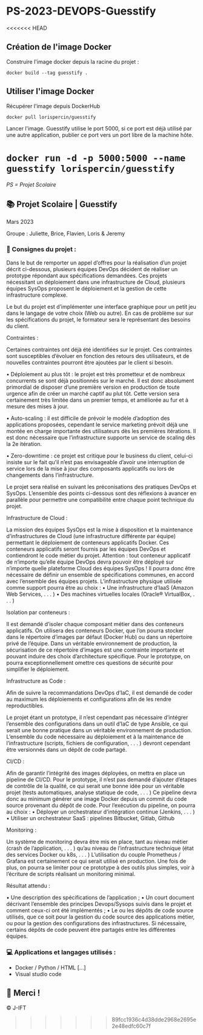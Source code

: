 # PS-2023-DEVOPS-Guesstify

<<<<<<< HEAD
## Création de l'image Docker

Construire l'image docker depuis la racine du projet :

`docker build --tag guesstify .`

## Utiliser l'image Docker

Récupérer l'image depuis DockerHub

`docker pull lorispercin/guesstify`

Lancer l'image. Guesstify utilise le port 5000, si ce port est déjà utilisé par une autre application, publier ce port vers un port libre de la machine hôte.

`docker run -d -p 5000:5000 --name guesstify lorispercin/guesstify`
=======
*PS = Projet Scolaire*

## 📚 Projet Scolaire | Guesstify

Mars 2023

Groupe : Juliette, Brice, Flavien, Loris & Jeremy

### 📌 Consignes du projet :

Dans le but de remporter un appel d’offres pour la réalisation d’un projet décrit ci-dessous, plusieurs équipes DevOps décident de réaliser un prototype répondant aux spécifications demandées. Ces projets nécessitant un déploiement dans une infrastructure de Cloud, plusieurs équipes SysOps proposent le déploiement et la gestion de cette infrastructure complexe.

Le but du projet est d’implémenter une interface graphique pour un petit jeu dans le langage de votre choix (Web ou autre). En cas de problème sur sur les spécifications du projet, le formateur sera le représentant des besoins du client.

Contraintes :


Certaines contraintes ont déjà été identifiées sur le projet. Ces contraintes sont susceptibles d’évoluer en fonction des retours des utilisateurs, et de nouvelles contraintes pourront être ajoutées par le client si besoin.

• Déploiement au plus tôt : le projet est très prometteur et de nombreux concurrents se sont déjà positionnés sur le marché. Il est donc absolument primordial de disposer d’une première version en production de toute urgence afin de créer un marché captif au plut tôt. Cette version sera certainement très limitée dans un premier temps, et améliorée au fur et à mesure des mises à jour.

• Auto-scaling : il est difficile de prévoir le modèle d’adoption des applications proposées, cependant le service marketing prévoit déjà une montée en charge importante des utilisateurs dès les premières itérations. Il est donc nécessaire que l’infrastructure supporte un service de scaling dès la 2e itération.

• Zero-downtime : ce projet est critique pour le business du client, celui-ci insiste sur le fait qu’il n’est pas envisageable d’avoir une interruption de service lors de la mise à jour des composants applicatifs ou lors de changements dans l’infrastructure.

Le projet sera réalisé en suivant les préconisations des pratiques DevOps et SysOps. L’ensemble des points ci-dessous sont des réflexions à avancer en parallèle pour permettre une compatibilité entre chaque point technique du projet.

Infrastructure de Cloud : 

La mission des équipes SysOps est la mise à disposition et la maintenance d’infrastructures de Cloud (une infrastructure différente par équipe) permettant le déploiement de conteneurs applicatifs Docker. Ces conteneurs applicatifs seront fournis par les équipes DevOps et contiendront le code métier
du projet.
Attention : tout conteneur applicatif de n’importe qu’elle équipe DevOps devra pouvoir être déployé sur n’importe quelle plateforme Cloud des équipes SysOps !
Il pourra donc être nécessaire de définir un ensemble de spécifications communes, en accord avec l’ensemble des équipes projets. L’infrastructure physique utilisée comme support pourra être au choix :
• Une infrastructure d’IaaS (Amazon Web Services, . . . )
• Des machines virtuelles locales (Oracle® VirtualBox, . . . )

Isolation par conteneurs :

Il est demandé d’isoler chaque composant métier dans des conteneurs applicatifs. On utilisera des conteneurs Docker, que l’on pourra stocker dans le répertoire d’images par défaut (Docker Hub) ou dans un répertoire privé de l’équipe. Dans un véritable environnement de production, la sécurisation de ce répertoire d’images est une contrainte importante et pouvant induire des choix d’architecture spécifique. Pour le prototype, on pourra exceptionnellement omettre ces questions de sécurité pour simplifier le déploiement.

Infrastructure as Code :

Afin de suivre la recommandations DevOps d’IaC, il est demandé de coder au maximum les déploiements et configurations afin de les rendre reproductibles.

Le projet étant un prototype, il n’est cependant pas nécessaire d’intégrer l’ensemble des configurations dans un outil d’IaC de type Ansible, ce qui serait une bonne pratique dans un véritable environnement de production. L’ensemble du code nécessaire au déploiement et à la maintenance de l’infrastructure (scripts,
fichiers de configuration, . . . ) devront cependant être versionnés dans un dépôt de code partagé.

CI/CD :

Afin de garantir l’intégrité des images déployées, on mettra en place un pipeline de CI/CD. Pour le prototype, il n’est pas demandé d’ajouter d’étapes de contrôle de la qualité, ce qui serait une bonne idée pour un véritable projet (tests automatiques, analyse statique de code, . . . ) Ce pipeline devra donc au minimum générer une image Docker depuis un commit du code source provenant du dépôt de code.
Pour l’exécution du pipeline, on pourra au choix :
• Déployer un orchestrateur d’intégration continue (Jenkins, . . . )
• Utiliser un orchestrateur SaaS : pipelines Bitbucket, Gitlab, Github

Monitoring :

Un système de monitoring devra être mis en place, tant au niveau métier (crash de l’application, . . . ) qu’au niveau de l’infrastructure technique (état des services Docker ou k8s, . . . ) L’utilisation du couple Prometheus / Grafana est certainement ce qui serait utilisé en production. Une fois de plus, on pourra se limiter pour ce prototype à des outils plus simples, voir à l’écriture de scripts réalisant un monitoring minimal.

Résultat attendu :

• Une description des spécifications de l’application ;
• Un court document décrivant l’ensemble des principes Devops/Sysops suivis dans le projet et comment ceux-ci ont été implémentés ;
• Le ou les dépôts de code source utilisés, que ce soit pour la gestion du code source des applications métier, ou pour la gestion des configurations des infrastructures.
Si nécessaire, certains dépôts de code peuvent être partagés entre les différentes équipes.


### 💻 Applications et langages utilisés :

+ Docker / Python / HTML [...]
+ Visual studio code



## 🌸 Merci !
© J-IFT
>>>>>>> 89fcc1936c4d38dde2968e2695e2e48edfc60c7f
